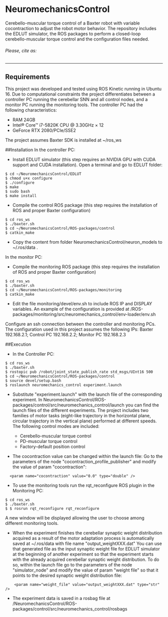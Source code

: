 # NeuromechanicsControl

Cerebello-muscular torque control of a Baxter robot with variable cocontraction to adjust the robot motor behavior. 
The repository includes the EDLUT simulator, the ROS packages to perform a closed-loop cerebello-muscular torque control and the configuration files needed.


###### Please, cite as: 

****


##  Requirements
This project was developed and tested using ROS Kinetic running in Ubuntu 16. 
Due to computational constraints the project differentiates between a controller PC running the cerebellar SNN and all control nodes, and a monitor PC running the monitoring tools. 
The controller PC had the following characteristics: 
* RAM 24GB
* Intel® Core™ i7-5820K CPU @ 3.30GHz × 12 
* GeForce RTX 2080/PCIe/SSE2

The project assumes Baxter SDK is installed at ~/ros_ws


##Installation
In the controller PC:

* Install EDLUT simulator (this step requires an NVIDIA GPU with CUDA support and CUDA installation). Open a terminal and go to EDLUT folder: 

```
$ cd ~/NeuromechanicsControl/EDLUT
$ chmod u+x configure
$ ./configure
$ make
$ sudo bash
$ make install
```

* Compile the control ROS package (this step requires the installation of ROS and proper Baxter configuration)

```
$ cd ros_ws
$ ./baxter.sh
$ cd ~/NeuromechanicsControl/ROS-packages/control
$ catkin_make
```

* Copy the content from folder NeuromechanicsControl/neuron_models to ~/.ros/data .


In the monitor PC:
 
* Compile the monitoring ROS package (this step requires the installation of ROS and proper Baxter configuration)

```
$ cd ros_ws
$ ./baxter.sh
$ cd ~/NeuromechanicsControl/ROS-packages/monitoring
$ catkin_make
```

* Edit the file monitoring/devel/env.sh to include ROS IP and DISPLAY variables. An example of the configuration is provided at /ROS-packages/monitoring/src/neuromechanics_control/env-loader/env.sh

Configure an ssh connection between the controller and monitoring PCs. The configuration used in this project assumes the following IPs: Baxter 192.168.2.1; Control PC 192.168.2.2; Monitor PC 192.168.2.3

##Execution
* In the Controller PC:
```
$ cd ros_ws
$ ./baxter.sh
$ rostopic pub /robot/joint_state_publish_rate std_msgs/UInt16 500
$ cd ~/NeuromechanicsControl/ROS-packages/control
$ source devel/setup.bash
$ roslaunch neuromechanics_control experiment.launch
```
* Substitute "experiment.launch" with the launch file of the corresponding experiment. In NeuromechanicsControl/ROS-packages/control/src/neuromechanics_control/launch you can find the launch files of the different experiments. The project includes two families of motor tasks (eight-like trajectory in the horizontal plane, circular trajectory in the vertical plane) performed at different speeds. The  following control modes are included: 
	* Cerebello-muscular torque control
	* PD-muscular torque control
	* Factory-default position control	

* The cocontraction value can be changed within the launch file: Go to the parameters of the node "cocontraction_profile_publisher" and modify the value of param "cocontraction": 
```
  <param name="cocontraction" value="0.0" type="double" />
```

* To use the monitoring tools run the rqt_reconfigure ROS plugin in the Monitoring PC:

```
$ cd ros_ws
$ ./baxter.sh
$ $ rosrun rqt_reconfigure rqt_reconfigure
```
A new window will be displayed allowing the user to choose among different monitoring tools.

* When the experiment finishes the cerebellar synaptic weight distribution acquired as a result of the motor adaptation process is automatically saved at ~/.ros/data with file name "output_weightXXX.dat" 
You can use that generated file as the input synaptic weight file for EDLUT simulator at the beginning of another experiment so that the experiment starts with the already acquired cerebellar synaptic weight distribution. To do so, within the launch file go to the parameters of the node "simulator_node" and modify the value of param "weight file" so that it points to the desired synaptic weight distribution file:
```
    <param name="weight_file" value="output_weightXXX.dat" type="str" />
```
* The experiment data is saved in a rosbag file at /NeuromechanicsControl/ROS-packages/control/src/neuromechanics_control/rosbags
